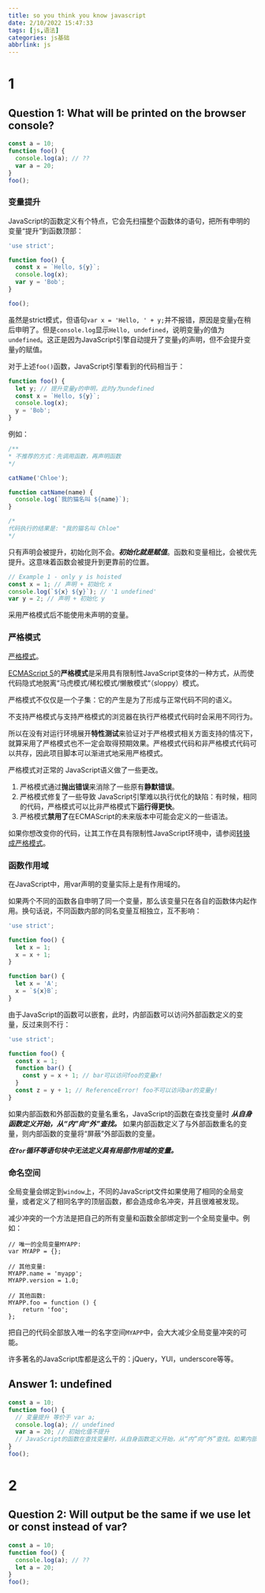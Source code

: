 ```yaml
---
title: so you think you know javascript
date: 2/10/2022 15:47:33
tags: [js,语法]
categories: js基础
abbrlink: js
---
```


# 1

## **Question 1: What will be printed on the browser console?**

```js
const a = 10;
function foo() {
  console.log(a); // ??
  var a = 20;
}
foo();
```

### 变量提升

JavaScript的函数定义有个特点，它会先扫描整个函数体的语句，把所有申明的变量“提升”到函数顶部：

```js
'use strict';

function foo() {
  const x = `Hello, ${y}`;
  console.log(x);
  var y = 'Bob';
}

foo();
```

虽然是strict模式，但语句`var x = 'Hello, ' + y;`并不报错，原因是变量`y`在稍后申明了。但是`console.log`显示`Hello, undefined`，说明变量`y`的值为`undefined`。这正是因为JavaScript引擎自动提升了变量`y`的声明，但不会提升变量`y`的赋值。

对于上述`foo()`函数，JavaScript引擎看到的代码相当于：

```js
function foo() {
  let y; // 提升变量y的申明，此时y为undefined
  const x = `Hello, ${y}`;
  console.log(x);
  y = 'Bob';
}
```



例如：

```js
/**
* 不推荐的方式：先调用函数，再声明函数
*/

catName('Chloe');

function catName(name) {
  console.log(`我的猫名叫 ${name}`);
}

/*
代码执行的结果是: "我的猫名叫 Chloe"
*/
```

只有声明会被提升，初始化则不会。***初始化就是赋值***。函数和变量相比，会被优先提升。这意味着函数会被提升到更靠前的位置。

```js
// Example 1 - only y is hoisted
const x = 1; // 声明 + 初始化 x
console.log(`${x} ${y}`); // '1 undefined'
var y = 2; // 声明 + 初始化 y
```

采用严格模式后不能使用未声明的变量。

### 严格模式

[严格模式](https://developer.mozilla.org/zh-CN/docs/Web/JavaScript/Reference/Strict_mode)。

[ECMAScript 5](https://www.ecma-international.org/publications/standards/Ecma-262.htm)的**严格模式**是采用具有限制性JavaScript变体的一种方式，从而使代码隐式地脱离“马虎模式/稀松模式/懒散模式“（sloppy）模式。

严格模式不仅仅是一个子集：它的产生是为了形成与正常代码不同的语义。

不支持严格模式与支持严格模式的浏览器在执行严格模式代码时会采用不同行为。

所以在没有对运行环境展开**特性测试**来验证对于严格模式相关方面支持的情况下，就算采用了严格模式也不一定会取得预期效果。严格模式代码和非严格模式代码可以共存，因此项目脚本可以渐进式地采用严格模式。

严格模式对正常的 JavaScript语义做了一些更改。

1. 严格模式通过**抛出错误**来消除了一些原有**静默错误**。
2. 严格模式修复了一些导致 JavaScript引擎难以执行优化的缺陷：有时候，相同的代码，严格模式可以比非严格模式下**运行得更快**。
3. 严格模式**禁用了**在ECMAScript的未来版本中可能会定义的一些语法。

如果你想改变你的代码，让其工作在具有限制性JavaScript环境中，请参阅[转换成严格模式](https://developer.mozilla.org/en-US/docs/Web/JavaScript/Reference/Strict_mode/Transitioning_to_strict_mode)。

### 函数作用域

在JavaScript中，用var声明的变量实际上是有作用域的。

如果两个不同的函数各自申明了同一个变量，那么该变量只在各自的函数体内起作用。换句话说，不同函数内部的同名变量互相独立，互不影响：

```js
'use strict';

function foo() {
  let x = 1;
  x = x + 1;
}

function bar() {
  let x = 'A';
  x = `${x}B`;
}
```

由于JavaScript的函数可以嵌套，此时，内部函数可以访问外部函数定义的变量，反过来则不行：

```js
'use strict';

function foo() {
  const x = 1;
  function bar() {
    const y = x + 1; // bar可以访问foo的变量x!
  }
  const z = y + 1; // ReferenceError! foo不可以访问bar的变量y!
}
```

如果内部函数和外部函数的变量名重名，JavaScript的函数在查找变量时 ***从自身函数定义开始，从“内”向“外”查找。*** 如果内部函数定义了与外部函数重名的变量，则内部函数的变量将“屏蔽”外部函数的变量。

***在`for`循环等语句块中无法定义具有局部作用域的变量。***

### 命名空间

全局变量会绑定到`window`上，不同的JavaScript文件如果使用了相同的全局变量，或者定义了相同名字的顶层函数，都会造成命名冲突，并且很难被发现。

减少冲突的一个方法是把自己的所有变量和函数全部绑定到一个全局变量中。例如：

```
// 唯一的全局变量MYAPP:
var MYAPP = {};

// 其他变量:
MYAPP.name = 'myapp';
MYAPP.version = 1.0;

// 其他函数:
MYAPP.foo = function () {
    return 'foo';
};
```

把自己的代码全部放入唯一的名字空间`MYAPP`中，会大大减少全局变量冲突的可能。

许多著名的JavaScript库都是这么干的：jQuery，YUI，underscore等等。



## **Answer 1: undefined**

```js
const a = 10;
function foo() {
  // 变量提升 等价于 var a;
  console.log(a); // undefined
  var a = 20; // 初始化值不提升
  // JavaScript的函数在查找变量时，从自身函数定义开始，从“内”向“外”查找。如果内部函数定义了与外部函数重名的变量，则内部函数的变量将“屏蔽”外部函数的变量。
}
foo();
```

# 2

## Question 2: Will output be the same if we use let or const instead of var?

```js
const a = 10;
function foo() {
  console.log(a); // ??
  let a = 20;
}
foo();
```

